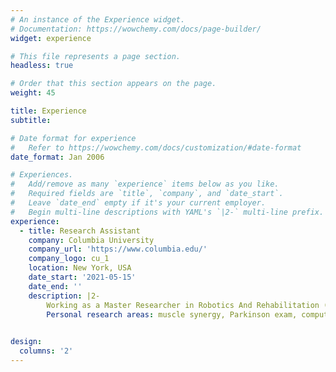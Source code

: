 ```yaml
---
# An instance of the Experience widget.
# Documentation: https://wowchemy.com/docs/page-builder/
widget: experience

# This file represents a page section.
headless: true

# Order that this section appears on the page.
weight: 45

title: Experience
subtitle:

# Date format for experience
#   Refer to https://wowchemy.com/docs/customization/#date-format
date_format: Jan 2006

# Experiences.
#   Add/remove as many `experience` items below as you like.
#   Required fields are `title`, `company`, and `date_start`.
#   Leave `date_end` empty if it's your current employer.
#   Begin multi-line descriptions with YAML's `|2-` multi-line prefix.
experience:
  - title: Research Assistant
    company: Columbia University
    company_url: 'https://www.columbia.edu/'
    company_logo: cu_1
    location: New York, USA
    date_start: '2021-05-15'
    date_end: ''
    description: |2-
        Working as a Master Researcher in Robotics And Rehabilitation (RoAR) Lab instructed by Prof. Sunil K. Agrawal under Mechanical Engineering department. \
        Personal research areas: muscle synergy, Parkinson exam, computer vision, deep learning.
  

design:
  columns: '2'
---
```

